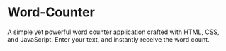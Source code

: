 # Word-Counter
A simple yet powerful word counter application crafted with HTML, CSS, and JavaScript. Enter your text, and instantly receive the word count. 
